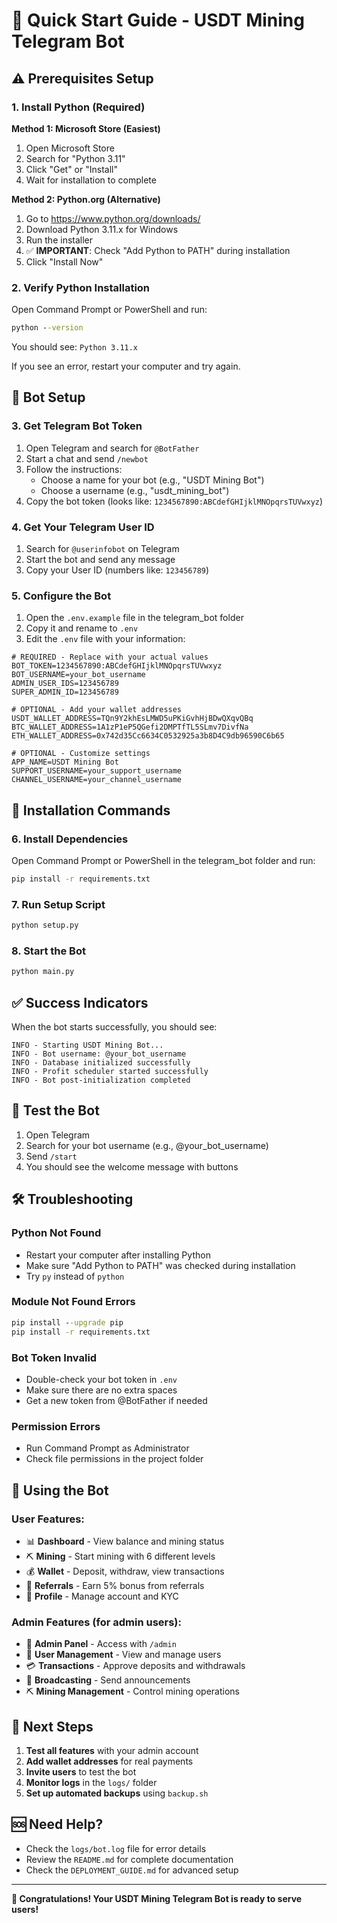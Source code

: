 # 🚀 Quick Start Guide - USDT Mining Telegram Bot

## ⚠️ Prerequisites Setup

### 1. Install Python (Required)

**Method 1: Microsoft Store (Easiest)**
1. Open Microsoft Store
2. Search for "Python 3.11"
3. Click "Get" or "Install"
4. Wait for installation to complete

**Method 2: Python.org (Alternative)**
1. Go to https://www.python.org/downloads/
2. Download Python 3.11.x for Windows
3. Run the installer
4. ✅ **IMPORTANT**: Check "Add Python to PATH" during installation
5. Click "Install Now"

### 2. Verify Python Installation

Open Command Prompt or PowerShell and run:
```cmd
python --version
```
You should see: `Python 3.11.x`

If you see an error, restart your computer and try again.

## 🤖 Bot Setup

### 3. Get Telegram Bot Token

1. Open Telegram and search for `@BotFather`
2. Start a chat and send `/newbot`
3. Follow the instructions:
   - Choose a name for your bot (e.g., "USDT Mining Bot")
   - Choose a username (e.g., "usdt_mining_bot")
4. Copy the bot token (looks like: `1234567890:ABCdefGHIjklMNOpqrsTUVwxyz`)

### 4. Get Your Telegram User ID

1. Search for `@userinfobot` on Telegram
2. Start the bot and send any message
3. Copy your User ID (numbers like: `123456789`)

### 5. Configure the Bot

1. Open the `.env.example` file in the telegram_bot folder
2. Copy it and rename to `.env`
3. Edit the `.env` file with your information:

```env
# REQUIRED - Replace with your actual values
BOT_TOKEN=1234567890:ABCdefGHIjklMNOpqrsTUVwxyz
BOT_USERNAME=your_bot_username
ADMIN_USER_IDS=123456789
SUPER_ADMIN_ID=123456789

# OPTIONAL - Add your wallet addresses
USDT_WALLET_ADDRESS=TQn9Y2khEsLMWD5uPKiGvhHjBDwQXqvQBq
BTC_WALLET_ADDRESS=1A1zP1eP5QGefi2DMPTfTL5SLmv7DivfNa
ETH_WALLET_ADDRESS=0x742d35Cc6634C0532925a3b8D4C9db96590C6b65

# OPTIONAL - Customize settings
APP_NAME=USDT Mining Bot
SUPPORT_USERNAME=your_support_username
CHANNEL_USERNAME=your_channel_username
```

## 🔧 Installation Commands

### 6. Install Dependencies

Open Command Prompt or PowerShell in the telegram_bot folder and run:

```cmd
pip install -r requirements.txt
```

### 7. Run Setup Script

```cmd
python setup.py
```

### 8. Start the Bot

```cmd
python main.py
```

## ✅ Success Indicators

When the bot starts successfully, you should see:
```
INFO - Starting USDT Mining Bot...
INFO - Bot username: @your_bot_username
INFO - Database initialized successfully
INFO - Profit scheduler started successfully
INFO - Bot post-initialization completed
```

## 🧪 Test the Bot

1. Open Telegram
2. Search for your bot username (e.g., @your_bot_username)
3. Send `/start`
4. You should see the welcome message with buttons

## 🛠 Troubleshooting

### Python Not Found
- Restart your computer after installing Python
- Make sure "Add Python to PATH" was checked during installation
- Try `py` instead of `python`

### Module Not Found Errors
```cmd
pip install --upgrade pip
pip install -r requirements.txt
```

### Bot Token Invalid
- Double-check your bot token in `.env`
- Make sure there are no extra spaces
- Get a new token from @BotFather if needed

### Permission Errors
- Run Command Prompt as Administrator
- Check file permissions in the project folder

## 📱 Using the Bot

### User Features:
- 📊 **Dashboard** - View balance and mining status
- ⛏️ **Mining** - Start mining with 6 different levels
- 💰 **Wallet** - Deposit, withdraw, view transactions
- 👥 **Referrals** - Earn 5% bonus from referrals
- 👤 **Profile** - Manage account and KYC

### Admin Features (for admin users):
- 🔧 **Admin Panel** - Access with `/admin`
- 👥 **User Management** - View and manage users
- 💳 **Transactions** - Approve deposits and withdrawals
- 📢 **Broadcasting** - Send announcements
- ⛏️ **Mining Management** - Control mining operations

## 🎯 Next Steps

1. **Test all features** with your admin account
2. **Add wallet addresses** for real payments
3. **Invite users** to test the bot
4. **Monitor logs** in the `logs/` folder
5. **Set up automated backups** using `backup.sh`

## 🆘 Need Help?

- Check the `logs/bot.log` file for error details
- Review the `README.md` for complete documentation
- Check the `DEPLOYMENT_GUIDE.md` for advanced setup

---

**🎉 Congratulations! Your USDT Mining Telegram Bot is ready to serve users!**
